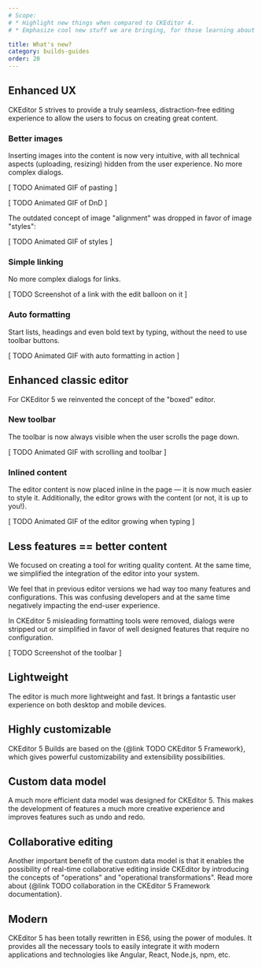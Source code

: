 ```yaml
---
# Scope:
# * Highlight new things when compared to CKEditor 4.
# * Emphasize cool new stuff we are bringing, for those learning about CKEditor 5.

title: What's new?
category: builds-guides
order: 20
---
```


## Enhanced UX

CKEditor 5 strives to provide a truly seamless, distraction-free editing experience to allow the users to focus on creating great content.

### Better images

Inserting images into the content is now very intuitive, with all technical aspects (uploading, resizing) hidden from the user experience. No more complex dialogs.

[ TODO Animated GIF of pasting ]

[ TODO Animated GIF of DnD ]

The outdated concept of image "alignment" was dropped in favor of image "styles":

[ TODO Animated GIF of styles ]

<!-- TODO 2 -->

### Simple linking

No more complex dialogs for links.

[ TODO Screenshot of a link with the edit balloon on it ]

### Auto formatting

Start lists, headings and even bold text by typing, without the need to
use toolbar buttons.

[ TODO Animated GIF with auto formatting in action ]

## Enhanced classic editor

For CKEditor 5 we reinvented the concept of the "boxed" editor.

### New toolbar

The toolbar is now always visible when the user scrolls the page down.

[ TODO Animated GIF with scrolling and toolbar ]

### Inlined content

The editor content is now placed inline in the page &mdash; it is now much easier to style it. Additionally, the editor grows with the content (or not, it is up to you!).

[ TODO Animated GIF of the editor growing when typing ]

## Less features == better content

We focused on creating a tool for writing quality content. At the same time, we simplified the integration of the editor into your system.

We feel that in previous editor versions we had way too many features and configurations. This was confusing developers and at the same time negatively impacting the end-user experience.

In CKEditor 5 misleading formatting tools were removed, dialogs were stripped out or simplified in favor of well designed features that require no configuration.

[ TODO Screenshot of the toolbar ]

## Lightweight

The editor is much more lightweight and fast. It brings a fantastic user experience on both desktop and mobile devices.

## Highly customizable

CKEditor 5 Builds are based on the {@link TODO CKEditor 5 Framework}, which gives powerful customizability and extensibility possibilities.

## Custom data model

A much more efficient data model was designed for CKEditor 5. This makes the development of features a much more creative experience and improves features such as undo and redo.

## Collaborative editing

Another important benefit of the custom data model is that it enables the possibility of real-time collaborative editing inside CKEditor by introducing the concepts of "operations" and "operational transformations". Read more about {@link TODO collaboration in the CKEditor 5 Framework documentation}.

<!-- TODO 3 -->

## Modern

CKEditor 5 has been totally rewritten in ES6, using the power of modules. It provides all the necessary tools to easily integrate it with modern applications and technologies like Angular, React, Node.js, npm, etc.
